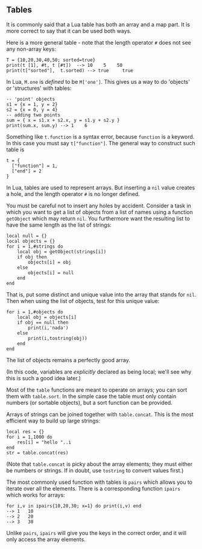## Tables

It is commonly said that a Lua table has both an array and a map part.
It is more correct to say that it can be used both ways.

Here is a more general table - note that the length operator `#` does not see any
non-array keys:

    T = {10,20,30,40,50; sorted=true}
    print(t [1], #t, t [#t])  --> 10    5    50
    print(t["sorted"],  t.sorted) --> true     true

In Lua, `M.one` is _defined_ to be `M['one']`.  This gives us a way to do
'objects' or 'structures' with tables:

    -- 'point' objects
    s1 = {x = 1, y = 2}
    s2 = {x = 0, y = 4}
    -- adding two points
    sum = { x = s1.x + s2.x, y = s1.y + s2.y }
    print(sum.x, sum.y) --> 1    6

Something like `t.function` is a syntax error, because `function` is a keyword. In this case
you must say `t["function"]`. The general way to construct such table is

    t = {
      ["function"] = 1,
      ["end"] = 2
    }

In Lua, tables are used to represent arrays.  But inserting a `nil` value creates a hole,
and the length operator `#` is no longer defined.

You must be careful not to insert any holes by
accident. Consider a task in which you want to get a list of objects from a list of
names using a function `getObject` which may return `nil`.  You furthermore want
the resulting list to have the same length as the list of strings:

    local null = {}
    local objects = {}
    for i = 1,#strings do
        local obj = getObject(strings[i])
        if obj then
            objects[i] = obj
        else
            objects[i] = null
        end
    end

That is, put some distinct and unique value into the array that stands for `nil`. Then
when using the list of objects, test for this unique value:

    for i = 1,#objects do
        local obj = objects[i]
        if obj == null then
            print(i,'nada')
        else
            print(i,tostring(obj))
        end
    end

The list of objects remains a perfectly good array.

(In this code, variables are _explicitly_ declared as being local; we'll see why this is
such a good idea later.)

Most of the `table` functions are meant to operate on arrays; you can sort them with
`table.sort`. In the simple case the table must only contain numbers (or sortable
objects), but a sort function can be provided.

Arrays of strings can be joined together with `table.concat`. This is the most
efficient way to build up large strings:

    local res = {}
    for i = 1,1000 do
        res[i] = "hello "..i
    end
    str = table.concat(res)

(Note that `table.concat` is picky about the array elements; they must either be
numbers or strings. If in doubt, use `tostring` to convert values first.)

The most commonly used function with tables is `pairs` which allows you to iterate
over all the elements.  There is a corresponding function `ipairs` which works for
arrays:

    for i,v in ipairs{10,20,30; x=1} do print(i,v) end
    --> 1   10
    --> 2   20
    --> 3   30

Unlike `pairs`, `ipairs` will give you the keys in the correct order, and it will
only access the array elements.
